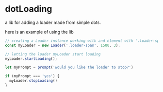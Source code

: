 # dotLoading
a lib for adding a loader made from simple dots.

here is an example of using the lib

```javascript
// creating a Loader instance working with and element with '.loader-span' selector with an interval set to 1500 ms (1 sec) and with 3 max dots
const myLoader = new Loader('.loader-span', 1500, 3);

// letting the loader myLoader start loading
myLoader.startLoading();

let myPrompt = prompt('would you like the loader to stop?')

if (myPrompt === 'yes') {
  myLoader.stopLoading()
}
```
